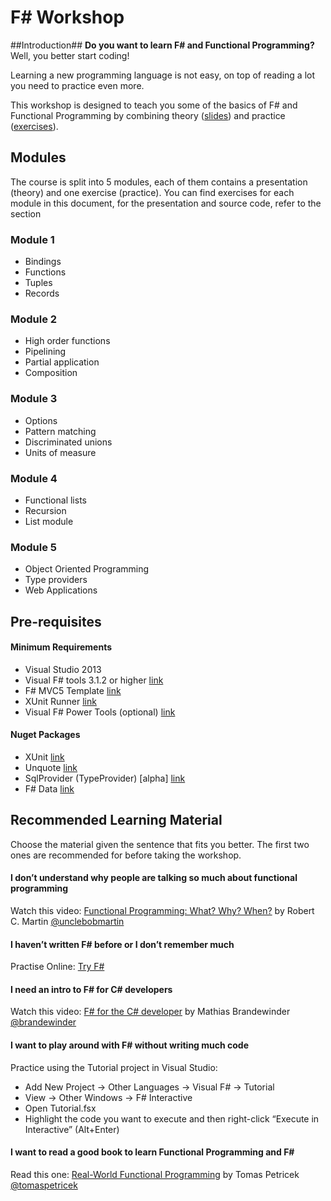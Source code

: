 F# Workshop
==============

##Introduction##
**Do you want to learn F# and Functional Programming?** Well, you better start coding!

Learning a new programming language is not easy, on top of reading a lot you need to practice even more.

This workshop is designed to teach you some of the basics of F# and Functional Programming by combining theory ([slides](https://github.com/jorgef/fsharpworkshop/blob/master/FSharpIntroWorkshop_Slides.pdf)) and practice ([exercises](https://github.com/jorgef/fsharpworkshop/blob/master/FSharpIntroWorkshop_Exercises.pdf)).

## Modules ##

The course is split into 5 modules, each of them contains a presentation (theory) and one exercise (practice). You can find exercises for each module in this document, for the presentation and source code, refer to the section 
 

### Module 1 ###
- Bindings
- Functions
- Tuples
- Records

### Module 2 ###
- High order functions
- Pipelining
- Partial application
- Composition

### Module 3 ###
- Options
- Pattern matching
- Discriminated unions
- Units of measure

### Module 4 ###
- Functional lists
- Recursion
- List module

### Module 5 ###
- Object Oriented Programming
- Type providers
- Web Applications


## Pre-requisites ##

#### Minimum Requirements ####
- Visual Studio 2013
- Visual F# tools 3.1.2 or higher [link](http://www.microsoft.com/en-au/download/details.aspx?id=44011)
- F# MVC5 Template [link](http://visualstudiogallery.msdn.microsoft.com/39ae8dec-d11a-4ac9-974e-be0fdadec71b)
- XUnit Runner [link](http://visualstudiogallery.msdn.microsoft.com/463c5987-f82b-46c8-a97e-b1cde42b9099)
- Visual F# Power Tools (optional)  [link](http://visualstudiogallery.msdn.microsoft.com/136b942e-9f2c-4c0b-8bac-86d774189cff)


#### Nuget Packages ####
- XUnit [link](https://www.nuget.org/packages/xunit/)
- Unquote [link](https://www.nuget.org/packages/Unquote/)
- SqlProvider (TypeProvider) [alpha] [link](http://www.nuget.org/packages/SQLProvider/0.0.9-alpha)
- F# Data [link](http://www.nuget.org/packages/FSharp.Data/)


## Recommended Learning Material ##

Choose the material given the sentence that fits you better. The first two ones are recommended for before taking the workshop.

#### I don’t understand why people are talking so much about functional programming ####

Watch this video: [Functional Programming: What? Why? When?](https://vimeo.com/97514630) by Robert C. Martin [@unclebobmartin](https://twitter.com/unclebobmartin)

#### I haven’t written F# before or I don’t remember much ####

Practise Online: [Try F#](http://www.tryfsharp.org)

#### I need an intro to F# for C# developers ####

Watch this video: [F# for the C# developer](http://youtu.be/H0pS5UnVa2E) by Mathias Brandewinder [@brandewinder](https://twitter.com/brandewinder)

#### I want to play around with F# without writing much code ####

Practice using the Tutorial project in Visual Studio:

- Add New Project -> Other Languages -> Visual F# -> Tutorial
- View -> Other Windows -> F# Interactive
- Open Tutorial.fsx
- Highlight the code you want to execute and then right-click “Execute in Interactive” (Alt+Enter)

#### I want to read a good book to learn Functional Programming and F# ####

Read this one: [Real-World Functional Programming](http://www.manning.com/petricek/) by Tomas Petricek [@tomaspetricek](https://twitter.com/tomaspetricek) 